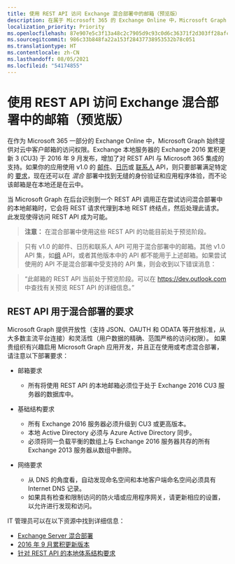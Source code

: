 ```yaml
---
title: 使用 REST API 访问 Exchange 混合部署中的邮箱（预览版）
description: 在属于 Microsoft 365 的 Exchange Online 中，Microsoft Graph 始终提供对云中客户邮箱的访问权限。
localization_priority: Priority
ms.openlocfilehash: 87e907e5c3f13a48c2c7905d9c93c0d6c36371f2d303ff28afcb0064f6d003b9
ms.sourcegitcommit: 986c33b848fa22a153f28437738953532b78c051
ms.translationtype: HT
ms.contentlocale: zh-CN
ms.lasthandoff: 08/05/2021
ms.locfileid: "54174855"
---
```

# <a name="use-rest-apis-to-access-mailboxes-in-exchange-hybrid-deployments-preview"></a>使用 REST API 访问 Exchange 混合部署中的邮箱（预览版）

在作为 Microsoft 365 一部分的 Exchange Online 中，Microsoft Graph 始终提供对云中客户邮箱的访问权限。Exchange 本地服务器的 Exchange 2016 累积更新 3 (CU3) 于 2016 年 9 月发布，增加了对 REST API 与 Microsoft 365 集成的支持。如果你的应用使用 v1.0 的 [邮件](/graph/api/resources/message?view=graph-rest-1.0)、[日历](/graph/api/resources/calendar?view=graph-rest-1.0)或 [联系人](/graph/api/resources/contact?view=graph-rest-1.0) API，则只要部署满足特定的 [要求](#requirements-for-the-rest-api-to-work-in-hybrid-deployments)，现在还可以在 _混合_ 部署中找到无缝的身份验证和应用程序体验，而不论该邮箱是在本地还是在云中。 


当 Microsoft Graph 在后台识别到一个 REST API 调用正在尝试访问混合部署中的本地邮箱时，它会将 REST 请求代理到本地 REST 终结点，然后处理此请求。此发现使得访问 REST API 成为可能。

>**注意：** 在混合部署中使用这些 REST API 的功能目前处于预览阶段。

>只有 v1.0 的邮件、日历和联系人 API 可用于混合部署中的邮箱。其他 v1.0 API 集，如[组](/graph/api/resources/group?view=graph-rest-1.0) API，或者其他版本中的 API 都不能用于上述邮箱。如果尝试使用的 API 不是混合部署中受支持的 API 集，则会收到以下错误消息：

>“此邮箱的 REST API 当前处于预览阶段。可以在 https://dev.outlook.com 中查找有关预览 REST API 的详细信息。”

## <a name="requirements-for-the-rest-api-to-work-in-hybrid-deployments"></a>REST API 用于混合部署的要求

Microsoft Graph 提供开放性（支持 JSON、OAUTH 和 ODATA 等开放标准，从大多数主流平台连接）和灵活性（用户数据的精确、范围严格的访问权限）。 如果贵组织有兴趣启用 Microsoft Graph 应用开发，并且正在使用或考虑混合部署，请注意以下部署要求：

- 邮箱要求

  - 所有将使用 REST API 的本地邮箱必须位于处于 Exchange 2016 CU3 服务器的数据库中。 

- 基础结构要求

  - 所有 Exchange 2016 服务器必须升级到 CU3 或更高版本。  
  - 本地 Active Directory 必须与 Azure Active Directory 同步。
  - 必须将同一负载平衡的数组上与 Exchange 2016 服务器共存的所有 Exchange 2013 服务器从数组中删除。

- 网络要求

  - 从 DNS 的角度看，自动发现命名空间和本地客户端命名空间必须具有 Internet DNS 记录。 
  - 如果具有检查和限制访问的防火墙或应用程序网关，请更新相应的设置，以允许进行发现和访问。


IT 管理员可以在以下资源中找到详细信息：

- [Exchange Server 混合部署](/exchange/exchange-hybrid)
- [2016 年 9 月累积更新版本](https://blogs.technet.microsoft.com/exchange/2016/09/20/released-september-2016-quarterly-exchange-updates/) 
- [针对 REST API 的本地体系结构要求](https://blogs.technet.microsoft.com/exchange/2016/09/26/on-premises-architectural-requirements-for-the-rest-api/)